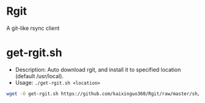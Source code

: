 # Rgit
A git-like rsync client

get-rgit.sh
=======

- Description: Auto download rgit, and install it to specified location (default /usr/local).
- Usage: `./get-rgit.sh <location>`
```bash
wget -O get-rgit.sh https://github.com/kaixinguo360/Rgit/raw/master/sh/get-rgit.sh && chmod +x get-rgit.sh && sudo ./get-rgit.sh
```
